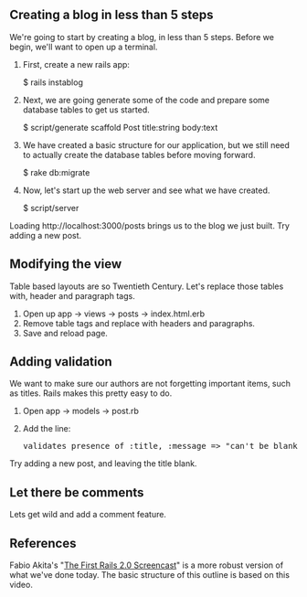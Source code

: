 
## Creating a blog in less than 5 steps

We're going to start by creating a blog, in less than 5 steps.  Before we begin, we'll want to open up a terminal.

1. First, create a new rails app:

	$ rails instablog

2. Next, we are going generate some of the code and prepare some database tables to get us started. 

	$ script/generate scaffold Post title:string body:text

3. We have created a basic structure for our application, but we still need to actually create the database tables before moving forward.

	$ rake db:migrate
	
4. Now, let's start up the web server and see what we have created.

	$ script/server

Loading http://localhost:3000/posts brings us to the blog we just built.  Try adding a new post.  

## Modifying the view

Table based layouts are so Twentieth Century.  Let's replace those tables with, header and paragraph tags.

1. Open up app -> views -> posts -> index.html.erb
2. Remove table tags and replace with headers and paragraphs.
3. Save and reload page.

## Adding validation

We want to make sure our authors are not forgetting important items, such as titles.  Rails makes this pretty easy to do.

1. Open app -> models -> post.rb
2. Add the line:

	<pre>validates_presence_of :title, :message => "can't be blank"</pre>
	
Try adding a new post, and leaving the title blank.  	

## Let there be comments

Lets get wild and add a comment feature.

## References

Fabio Akita's "[The First Rails 2.0 Screencast](http://www.vimeo.com/425800 "The First Rails 2.0 Screencast on Vimeo")" is a more robust version of what we've done today.  The basic structure of this outline is based on this video.  




